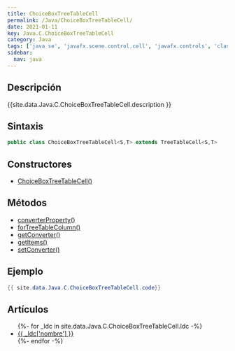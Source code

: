 ```yaml
---
title: ChoiceBoxTreeTableCell
permalink: /Java/ChoiceBoxTreeTableCell/
date: 2021-01-11
key: Java.C.ChoiceBoxTreeTableCell
category: Java
tags: ['java se', 'javafx.scene.control.cell', 'javafx.controls', 'clase java', 'JavaFX 8.0']
sidebar: 
  nav: java
---
```


## Descripción
{{site.data.Java.C.ChoiceBoxTreeTableCell.description }}

## Sintaxis
~~~java
public class ChoiceBoxTreeTableCell<S,T> extends TreeTableCell<S,T>
~~~

## Constructores
* [ChoiceBoxTreeTableCell()](/Java/ChoiceBoxTreeTableCell/ChoiceBoxTreeTableCell/)

## Métodos
* [converterProperty()](/Java/ChoiceBoxTreeTableCell/converterProperty/)
* [forTreeTableColumn()](/Java/ChoiceBoxTreeTableCell/forTreeTableColumn/)
* [getConverter()](/Java/ChoiceBoxTreeTableCell/getConverter/)
* [getItems()](/Java/ChoiceBoxTreeTableCell/getItems/)
* [setConverter()](/Java/ChoiceBoxTreeTableCell/setConverter/)

## Ejemplo
~~~java
{{ site.data.Java.C.ChoiceBoxTreeTableCell.code}}
~~~

## Artículos
<ul>
{%- for _ldc in site.data.Java.C.ChoiceBoxTreeTableCell.ldc -%}
   <li>
       <a href="{{_ldc['url'] }}">{{ _ldc['nombre'] }}</a>
   </li>
{%- endfor -%}
</ul>
